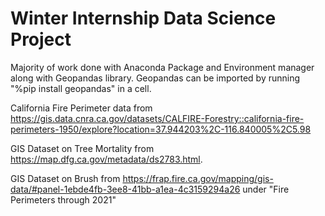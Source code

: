 # Winter Internship Data Science Project

Majority of work done with Anaconda Package and Environment manager along with Geopandas library.
Geopandas can be imported by running "%pip install geopandas" in a cell.

California Fire Perimeter data from https://gis.data.cnra.ca.gov/datasets/CALFIRE-Forestry::california-fire-perimeters-1950/explore?location=37.944203%2C-116.840005%2C5.98

GIS Dataset on Tree Mortality from  https://map.dfg.ca.gov/metadata/ds2783.html.

GIS Dataset on Brush from https://frap.fire.ca.gov/mapping/gis-data/#panel-1ebde4fb-3ee8-41bb-a1ea-4c3159294a26 under "Fire Perimeters through 2021"
